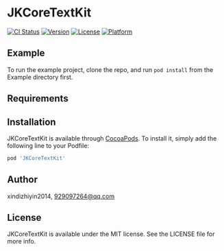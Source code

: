 # JKCoreTextKit

[![CI Status](https://img.shields.io/travis/xindizhiyin2014/JKCoreTextKit.svg?style=flat)](https://travis-ci.org/xindizhiyin2014/JKCoreTextKit)
[![Version](https://img.shields.io/cocoapods/v/JKCoreTextKit.svg?style=flat)](https://cocoapods.org/pods/JKCoreTextKit)
[![License](https://img.shields.io/cocoapods/l/JKCoreTextKit.svg?style=flat)](https://cocoapods.org/pods/JKCoreTextKit)
[![Platform](https://img.shields.io/cocoapods/p/JKCoreTextKit.svg?style=flat)](https://cocoapods.org/pods/JKCoreTextKit)

## Example

To run the example project, clone the repo, and run `pod install` from the Example directory first.

## Requirements

## Installation

JKCoreTextKit is available through [CocoaPods](https://cocoapods.org). To install
it, simply add the following line to your Podfile:

```ruby
pod 'JKCoreTextKit'
```

## Author

xindizhiyin2014, 929097264@qq.com

## License

JKCoreTextKit is available under the MIT license. See the LICENSE file for more info.
